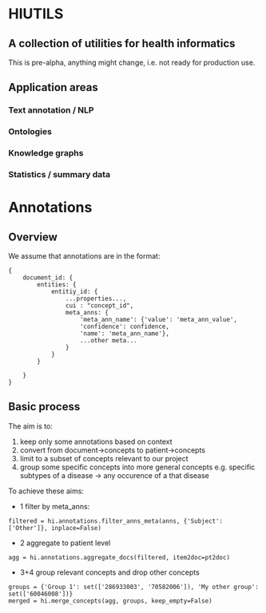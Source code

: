 # HIUTILS
## A collection of utilities for health informatics

This is pre-alpha, anything might change, i.e. not ready for production use. 

## Application areas
### Text annotation / NLP
### Ontologies
### Knowledge graphs
### Statistics / summary data


# Annotations
## Overview
We assume that annotations are in the format:

```
{
	document_id: {
		entities: {
			entitiy_id: {
				...properties...,
				cui : "concept_id",
				meta_anns: {
					'meta_ann_name': {'value': 'meta_ann_value',
					'confidence': confidence,
					'name': 'meta_ann_name'},
					...other meta...
				}
			}
		}

	}
}
```

## Basic process
The aim is to:
1. keep only some annotations based on context
2. convert from document->concepts to patient->concepts
3. limit to a subset of concepts relevant to our project
4. group some specific concepts into more general concepts e.g. specific subtypes of a disease -> any occurence of a that disease

To achieve these aims:
* 1 filter by meta_anns:
```
filtered = hi.annotations.filter_anns_meta(anns, {'Subject': ['Other']}, inplace=False)
```
* 2 aggregate to patient level
```
agg = hi.annotations.aggregate_docs(filtered, item2doc=pt2doc)
```
* 3+4 group relevant concepts and drop other concepts
```
groups = {'Group 1': set(['286933003', '70582006']), 'My other group': set(['60046008'])}
merged = hi.merge_concepts(agg, groups, keep_empty=False)
```